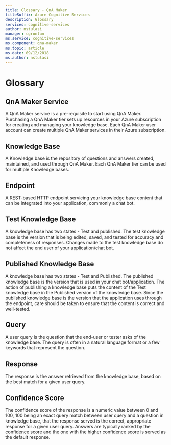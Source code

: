```yaml
---
title: Glossary - QnA Maker
titleSuffix: Azure Cognitive Services
description: Glossary
services: cognitive-services
author: nstulasi
manager: cgronlun
ms.service: cognitive-services
ms.component: qna-maker
ms.topic: article
ms.date: 09/12/2018
ms.author: nstulasi
---
```


# Glossary

## QnA Maker Service
A QnA Maker service is a pre-requisite to start using QnA Maker. Purchasing a QnA Maker tier sets up resources in your Azure subscription for creating and managing your knowledge base. Each QnA Maker user account can create multiple QnA Maker services in their Azure subscription.

## Knowledge Base
A Knowledge base is the repository of questions and answers created, maintained, and used through QnA Maker. Each QnA Maker tier can be used for multiple Knowledge bases.

## Endpoint
A REST-based HTTP endpoint servicing your knowledge base content that can be integrated into your application, commonly a chat bot. 

## Test Knowledge Base
A knowledge base has two states - Test and published. The test knowledge base is the version that is being edited, saved, and tested for accuracy and completeness of responses. Changes made to the test knowledge base do not affect the end user of your application/chat bot.

## Published Knowledge Base
A knowledge base has two states - Test and Published.  The published knowledge base is the version that is used in your chat bot/application. The action of publishing a knowledge base puts the content of the Test knowledge base in the Published version of the knowledge base. Since the published knowledge base is the version that the application uses through the endpoint, care should be taken to ensure that the content is correct and well-tested.

## Query
A user query is the question that the end-user or tester asks of the knowledge base. The query is often in a natural language format or a few keywords that represent the question.

## Response
The response is the answer retrieved from the knowledge base, based on the best match for a given user query.

## Confidence Score
The confidence score of the response is a numeric value between 0 and 100, 100 being an exact query match between user query and a question in knowledge base, that the response served is the correct, appropriate response for a given user query. Answers are typically ranked by the confidence score and the one with the higher confidence score is served as the default response.
